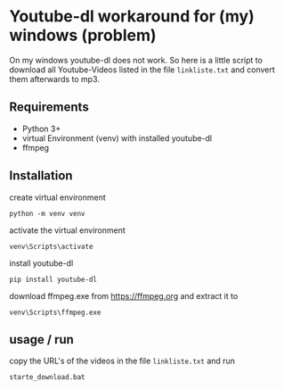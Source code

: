 # Youtube-dl workaround for (my) windows (problem)
On my windows youtube-dl does not work. So here is a little script to download all Youtube-Videos listed in the file `linkliste.txt` and convert them afterwards to mp3.

## Requirements

* Python 3+
* virtual Environment (venv) with installed youtube-dl
* ffmpeg

## Installation

create virtual environment
```
python -m venv venv
```
activate the virtual environment
```
venv\Scripts\activate
```
install youtube-dl
```
pip install youtube-dl
```

download ffmpeg.exe from <https://ffmpeg.org> and extract it to 
```
venv\Scripts\ffmpeg.exe
```
## usage / run
copy the URL's of the videos in the file `linkliste.txt` and run
```
starte_download.bat
```
